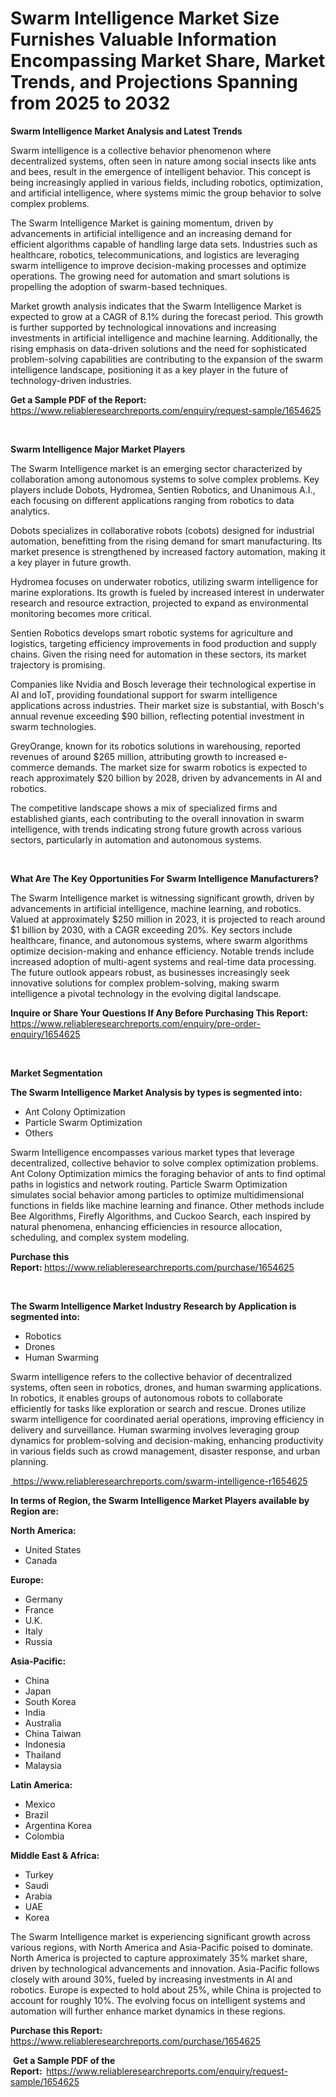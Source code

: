 <p><h1>Swarm Intelligence Market Size Furnishes Valuable Information Encompassing Market Share, Market Trends, and Projections Spanning from 2025 to 2032</h1></p><p><strong>Swarm Intelligence Market Analysis and Latest Trends</strong></p>
<p><p>Swarm intelligence is a collective behavior phenomenon where decentralized systems, often seen in nature among social insects like ants and bees, result in the emergence of intelligent behavior. This concept is being increasingly applied in various fields, including robotics, optimization, and artificial intelligence, where systems mimic the group behavior to solve complex problems.</p><p>The Swarm Intelligence Market is gaining momentum, driven by advancements in artificial intelligence and an increasing demand for efficient algorithms capable of handling large data sets. Industries such as healthcare, robotics, telecommunications, and logistics are leveraging swarm intelligence to improve decision-making processes and optimize operations. The growing need for automation and smart solutions is propelling the adoption of swarm-based techniques.</p><p>Market growth analysis indicates that the Swarm Intelligence Market is expected to grow at a CAGR of 8.1% during the forecast period. This growth is further supported by technological innovations and increasing investments in artificial intelligence and machine learning. Additionally, the rising emphasis on data-driven solutions and the need for sophisticated problem-solving capabilities are contributing to the expansion of the swarm intelligence landscape, positioning it as a key player in the future of technology-driven industries.</p></p>
<p><strong>Get a Sample PDF of the Report:&nbsp;</strong> <a href="https://www.reliableresearchreports.com/enquiry/request-sample/1654625?utm_campaign=36&utm_medium=2&utm_source=Github&utm_content=ia&utm_term=16042025&utm_id=swarm-intelligence">https://www.reliableresearchreports.com/enquiry/request-sample/1654625</a></p>
<p>&nbsp;</p>
<p><strong>Swarm Intelligence Major Market Players</strong></p>
<p><p>The Swarm Intelligence market is an emerging sector characterized by collaboration among autonomous systems to solve complex problems. Key players include Dobots, Hydromea, Sentien Robotics, and Unanimous A.I., each focusing on different applications ranging from robotics to data analytics.</p><p>Dobots specializes in collaborative robots (cobots) designed for industrial automation, benefitting from the rising demand for smart manufacturing. Its market presence is strengthened by increased factory automation, making it a key player in future growth.</p><p>Hydromea focuses on underwater robotics, utilizing swarm intelligence for marine explorations. Its growth is fueled by increased interest in underwater research and resource extraction, projected to expand as environmental monitoring becomes more critical.</p><p>Sentien Robotics develops smart robotic systems for agriculture and logistics, targeting efficiency improvements in food production and supply chains. Given the rising need for automation in these sectors, its market trajectory is promising.</p><p>Companies like Nvidia and Bosch leverage their technological expertise in AI and IoT, providing foundational support for swarm intelligence applications across industries. Their market size is substantial, with Bosch's annual revenue exceeding $90 billion, reflecting potential investment in swarm technologies.</p><p>GreyOrange, known for its robotics solutions in warehousing, reported revenues of around $265 million, attributing growth to increased e-commerce demands. The market size for swarm robotics is expected to reach approximately $20 billion by 2028, driven by advancements in AI and robotics.</p><p>The competitive landscape shows a mix of specialized firms and established giants, each contributing to the overall innovation in swarm intelligence, with trends indicating strong future growth across various sectors, particularly in automation and autonomous systems.</p></p>
<p>&nbsp;</p>
<p><strong>What Are The Key Opportunities For Swarm Intelligence Manufacturers?</strong></p>
<p><p>The Swarm Intelligence market is witnessing significant growth, driven by advancements in artificial intelligence, machine learning, and robotics. Valued at approximately $250 million in 2023, it is projected to reach around $1 billion by 2030, with a CAGR exceeding 20%. Key sectors include healthcare, finance, and autonomous systems, where swarm algorithms optimize decision-making and enhance efficiency. Notable trends include increased adoption of multi-agent systems and real-time data processing. The future outlook appears robust, as businesses increasingly seek innovative solutions for complex problem-solving, making swarm intelligence a pivotal technology in the evolving digital landscape.</p></p>
<p><strong>Inquire or Share Your Questions If Any Before Purchasing This Report:</strong> <a href="https://www.reliableresearchreports.com/enquiry/pre-order-enquiry/1654625?utm_campaign=36&utm_medium=2&utm_source=Github&utm_content=ia&utm_term=16042025&utm_id=swarm-intelligence">https://www.reliableresearchreports.com/enquiry/pre-order-enquiry/1654625</a></p>
<p>&nbsp;</p>
<p><strong>Market Segmentation</strong></p>
<p><strong>The Swarm Intelligence Market Analysis by types is segmented into:</strong></p>
<p><ul><li>Ant Colony Optimization</li><li>Particle Swarm Optimization</li><li>Others</li></ul></p>
<p><p>Swarm Intelligence encompasses various market types that leverage decentralized, collective behavior to solve complex optimization problems. Ant Colony Optimization mimics the foraging behavior of ants to find optimal paths in logistics and network routing. Particle Swarm Optimization simulates social behavior among particles to optimize multidimensional functions in fields like machine learning and finance. Other methods include Bee Algorithms, Firefly Algorithms, and Cuckoo Search, each inspired by natural phenomena, enhancing efficiencies in resource allocation, scheduling, and complex system modeling.</p></p>
<p><strong>Purchase this Report:&nbsp;</strong><a href="https://www.reliableresearchreports.com/purchase/1654625?utm_campaign=36&utm_medium=2&utm_source=Github&utm_content=ia&utm_term=16042025&utm_id=swarm-intelligence">https://www.reliableresearchreports.com/purchase/1654625</a></p>
<p>&nbsp;</p>
<p><strong>The Swarm Intelligence Market Industry Research by Application is segmented into:</strong></p>
<p><ul><li>Robotics</li><li>Drones</li><li>Human Swarming</li></ul></p>
<p><p>Swarm intelligence refers to the collective behavior of decentralized systems, often seen in robotics, drones, and human swarming applications. In robotics, it enables groups of autonomous robots to collaborate efficiently for tasks like exploration or search and rescue. Drones utilize swarm intelligence for coordinated aerial operations, improving efficiency in delivery and surveillance. Human swarming involves leveraging group dynamics for problem-solving and decision-making, enhancing productivity in various fields such as crowd management, disaster response, and urban planning.</p></p>
<p><a href="https://www.reliableresearchreports.com/swarm-intelligence-r1654625?utm_campaign=36&utm_medium=2&utm_source=Github&utm_content=ia&utm_term=16042025&utm_id=swarm-intelligence">&nbsp;https://www.reliableresearchreports.com/swarm-intelligence-r1654625</a></p>
<p><strong>In terms of Region, the Swarm Intelligence Market Players available by Region are:</strong></p>
<p>
    <p> <strong> North America: </strong>
        <ul>
            <li>United States</li>
            <li>Canada</li>
        </ul>
        </p> 
    <p> <strong> Europe: </strong>
        <ul>
            <li>Germany</li>
            <li>France</li>
            <li>U.K.</li>
            <li>Italy</li>
            <li>Russia</li>
        </ul>
        </p> 
    <p> <strong> Asia-Pacific: </strong>
        <ul>
            <li>China</li>
            <li>Japan</li>
            <li>South Korea</li>
            <li>India</li>
            <li>Australia</li>
            <li>China Taiwan</li>
            <li>Indonesia</li>
            <li>Thailand</li>
            <li>Malaysia</li>
        </ul>
        </p> 
    <p> <strong> Latin America: </strong>
        <ul>
            <li>Mexico</li>
            <li>Brazil</li>
            <li>Argentina Korea</li>
            <li>Colombia</li>
        </ul>
        </p> 
    <p> <strong> Middle East & Africa: </strong>
        <ul>
            <li>Turkey</li>
            <li>Saudi</li>
            <li>Arabia</li>
            <li>UAE</li>
            <li>Korea</li>
        </ul>
    </p>
    </p>
<p><p>The Swarm Intelligence market is experiencing significant growth across various regions, with North America and Asia-Pacific poised to dominate. North America is projected to capture approximately 35% market share, driven by technological advancements and innovation. Asia-Pacific follows closely with around 30%, fueled by increasing investments in AI and robotics. Europe is expected to hold about 25%, while China is projected to account for roughly 10%. The evolving focus on intelligent systems and automation will further enhance market dynamics in these regions.</p></p>
<p><strong>Purchase this Report: </strong><a href="https://www.reliableresearchreports.com/purchase/1654625?utm_campaign=36&utm_medium=2&utm_source=Github&utm_content=ia&utm_term=16042025&utm_id=swarm-intelligence">https://www.reliableresearchreports.com/purchase/1654625</a></p>
<p>&nbsp;<strong>Get a Sample PDF of the Report:&nbsp;&nbsp;</strong><a href="https://www.reliableresearchreports.com/enquiry/request-sample/1654625?utm_campaign=36&utm_medium=2&utm_source=Github&utm_content=ia&utm_term=16042025&utm_id=swarm-intelligence">https://www.reliableresearchreports.com/enquiry/request-sample/1654625</a></p>
<p><strong></strong></p>
<p><p></p><p></p><p></p></p>